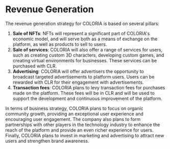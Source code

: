 # Revenue Generation

The revenue generation strategy for COLORIA is based on several pillars:

1. **Sale of NFTs**: NFTs will represent a significant part of COLORIA's economic model, and will serve both as a means of exchange on the platform, as well as products to sell to users.
2. **Sale of services**: COLORIA will also offer a range of services for users, such as creating custom 3D characters, developing custom games, and creating virtual environments for businesses. These services can be purchased with CLR.
3. **Advertising**: COLORIA will offer advertisers the opportunity to broadcast targeted advertisements to platform users. Users can be rewarded with CLR for their engagement with advertisements.
4. **Transaction fees**: COLORIA plans to levy transaction fees for purchases made on the platform. These fees will be in CLR and will be used to support the development and continuous improvement of the platform.

In terms of business strategy, COLORIA plans to focus on organic community growth, providing an exceptional user experience and encouraging user engagement. The company also plans to form partnerships with other players in the technology industry to enhance the reach of the platform and provide an even richer experience for users. Finally, COLORIA plans to invest in marketing and advertising to attract new users and strengthen brand awareness.
